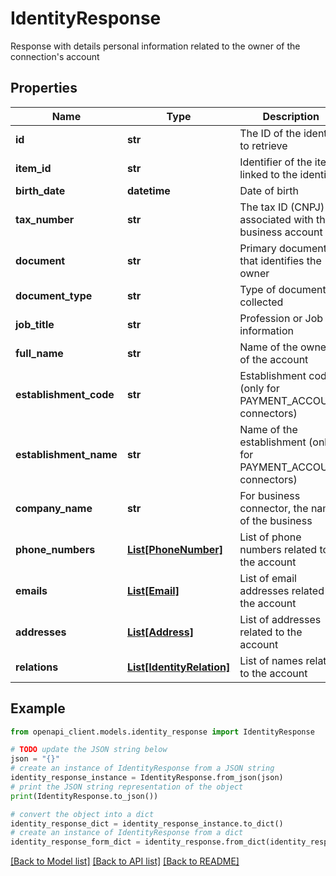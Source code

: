 # IdentityResponse

Response with details personal information related to the owner of the connection's account

## Properties

Name | Type | Description | Notes
------------ | ------------- | ------------- | -------------
**id** | **str** | The ID of the identity to retrieve | 
**item_id** | **str** | Identifier of the item linked to the identity | 
**birth_date** | **datetime** | Date of birth | [optional] 
**tax_number** | **str** | The tax ID (CNPJ) associated with the business account | [optional] 
**document** | **str** | Primary document that identifies the owner | [optional] 
**document_type** | **str** | Type of document collected | [optional] 
**job_title** | **str** | Profession or Job information | [optional] 
**full_name** | **str** | Name of the owner of the account | [optional] 
**establishment_code** | **str** | Establishment code (only for PAYMENT_ACCOUNT connectors) | [optional] 
**establishment_name** | **str** | Name of the establishment (only for PAYMENT_ACCOUNT connectors) | [optional] 
**company_name** | **str** | For business connector, the name of the business | [optional] 
**phone_numbers** | [**List[PhoneNumber]**](PhoneNumber.md) | List of phone numbers related to the account | [optional] 
**emails** | [**List[Email]**](Email.md) | List of email addresses related to the account | [optional] 
**addresses** | [**List[Address]**](Address.md) | List of addresses related to the account | [optional] 
**relations** | [**List[IdentityRelation]**](IdentityRelation.md) | List of names related to the account | [optional] 

## Example

```python
from openapi_client.models.identity_response import IdentityResponse

# TODO update the JSON string below
json = "{}"
# create an instance of IdentityResponse from a JSON string
identity_response_instance = IdentityResponse.from_json(json)
# print the JSON string representation of the object
print(IdentityResponse.to_json())

# convert the object into a dict
identity_response_dict = identity_response_instance.to_dict()
# create an instance of IdentityResponse from a dict
identity_response_form_dict = identity_response.from_dict(identity_response_dict)
```
[[Back to Model list]](../README.md#documentation-for-models) [[Back to API list]](../README.md#documentation-for-api-endpoints) [[Back to README]](../README.md)


